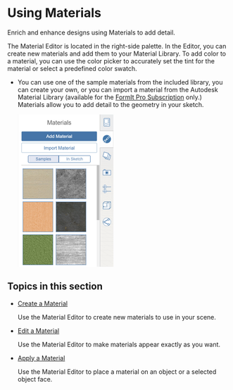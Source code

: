 # Using Materials

Enrich and enhance designs using Materials to add detail.

The Material Editor is located in the right-side palette. In the Editor, you can create new materials and add them to your Material Library. To add color to a material, you can use the color picker to accurately set the tint for the material or select a predefined color swatch.

* You can use one of the sample materials from the included library, you can create your own, or you can import a material from the Autodesk Material Library \(available for the [FormIt Pro Subscription](http://www.autodesk.com/products/formit-360/try-buy) only.\) Materials allow you to add detail to the geometry in your sketch.

  ![](../../.gitbook/assets/guid-93c9ad0c-b9d5-4336-9762-dbca5bab3f03-low.png)

## Topics in this section

* [Create a Material](https://github.com/formit3d/autodesk-formit-360-web-help/tree/b94092a615fd6c673021a2b2f7cc67dcd4ba45ce/Visualizing%20Your%20Design/Create%20a%20Material.md)

  Use the Material Editor to create new materials to use in your scene.

* [Edit a Material](https://github.com/formit3d/autodesk-formit-360-web-help/tree/b94092a615fd6c673021a2b2f7cc67dcd4ba45ce/Visualizing%20Your%20Design/Edit%20a%20Material.md)

  Use the Material Editor to make materials appear exactly as you want.

* [Apply a Material](https://github.com/formit3d/autodesk-formit-360-web-help/tree/b94092a615fd6c673021a2b2f7cc67dcd4ba45ce/Visualizing%20Your%20Design/Apply%20a%20Material.md)

  Use the Material Editor to place a material on an object or a selected object face.

